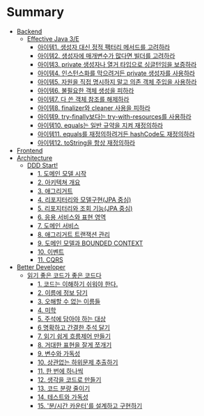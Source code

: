 # Summary
* [Backend](content/backend/index.md) 
    * [Effective Java 3/E](content/backend/effective-java-3e/index.md)
        * [아이템1. 생성자 대신 정적 팩터리 메서드를 고려하라](content/backend/effective-java-3e/item1.md)
        * [아이템2. 생성자에 매개변수가 많다면 빌더를 고려하라](content/backend/effective-java-3e/item2.md)
        * [아이템3. private 생성자나 열거 타입으로 싱글턴임을 보증하라](content/backend/effective-java-3e/item3.md)
        * [아이템4. 인스턴스화를 막으려거든 private 생성자를 사용하라](content/backend/effective-java-3e/item4.md)
        * [아이템5. 자원을 직접 명시하지 말고 의존 객체 주입을 사용하라](content/backend/effective-java-3e/item5.md)
        * [아이템6. 불필요한 객체 생성을 피하라](content/backend/effective-java-3e/item6.md)
        * [아이템7. 다 쓴 객체 참조를 해제하라](content/backend/effective-java-3e/item7.md)
        * [아이템8. finalizer와 cleaner 사용을 피하라](content/backend/effective-java-3e/item8.md)        
        * [아이템9. try-finally보다는 try-with-resources를 사용하라](content/backend/effective-java-3e/item9.md)        
        * [아이템10. equals는 일반 규약을 지켜 재정의하라](content/backend/effective-java-3e/item10.md)
        * [아이템11. equals를 재정의하려거든 hashCode도 재정의하라](content/backend/effective-java-3e/item11.md)
        * [아이템12. toString을 항상 재정의하라](content/backend/effective-java-3e/item12.md)        
* [Frontend](content/frontend/index.md)
* [Architecture](content/architecture/index.md)
    * [DDD Start!](content/architecture/ddd-start!/index.md)
        * [1. 도메인 모델 시작](content/architecture/ddd-start!/1.md)
        * [2. 아키텍쳐 개요](content/architecture/ddd-start!/2.md)
        * [3. 애그리거트](content/architecture/ddd-start!/3.md)
        * [4. 리포지터리와 모델구현(JPA 중심)](content/architecture/ddd-start!/4.md)
        * [5. 리포지터리와 조회 기능(JPA 중심)]()
        * [6. 응용 서비스와 표현 영역]()
        * [7. 도메인 서비스]()
        * [8. 애그리거트 트랜잭션 관리]()
        * [9. 도메인 모델과 BOUNDED CONTEXT]()
        * [10. 이벤트]()
        * [11. CQRS]()
* [Better Developer](content/better-developer/index.md)
    * [읽기 좋은 코드가 좋은 코드다](content/better-developer/the-art-of-readable-code/index.md)
        * [1. 코드는 이해하기 쉬워야 한다.](content/better-developer/the-art-of-readable-code/index.md)
        * [2. 이름에 정보 담기]()
        * [3. 오해할 수 없는 이름들]()
        * [4. 미학]()
        * [5. 주석에 담아야 하는 대상]()
        * [6 명확하고 간결한 주석 달기]()
        * [7. 읽기 쉽게 흐름제어 만들기]()
        * [8. 거대한 표현을 잘게 쪼개기]()
        * [9. 변수와 가독성]()
        * [10. 상관없는 하위문제 추출하기]()
        * [11. 한 번에 하나씩]()
        * [12. 생각을 코드로 만들기]()
        * [13. 코드 분량 줄이기]()
        * [14. 테스트와 가독성]()
        * [15. '분/시간 카운터'를 설계하고 구현하기]()